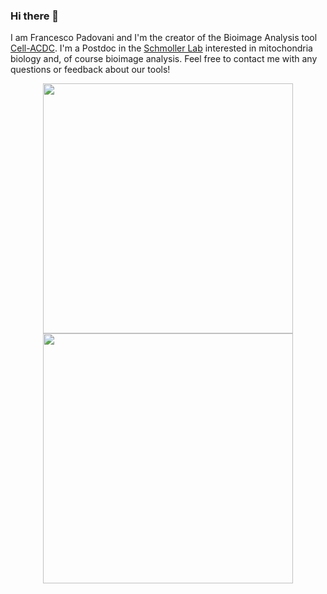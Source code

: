 ### Hi there 👋

I am Francesco Padovani and I'm the creator of the Bioimage Analysis tool [Cell-ACDC](https://github.com/SchmollerLab/Cell_ACDC). I'm a Postdoc in the [Schmoller Lab](https://www.helmholtz-munich.de/en/ife/research-groups/schmoller-lab) interested in mitochondria biology and, of course bioimage analysis. Feel free to contact me with any questions or feedback about our tools! 

<p align = "center">
  <img src = "https://github-readme-stats.vercel.app/api?username=ElpadoCan&show_icons=true&" width = 400>
  <img src = "https://github-readme-streak-stats.herokuapp.com?user=ElpadoCan&hide_border=true" width = 400>
</p>

<!--
**ElpadoCan/ElpadoCan** is a ✨ _special_ ✨ repository because its `README.md` (this file) appears on your GitHub profile.

Here are some ideas to get you started:

- 🔭 I’m currently working on ...
- 🌱 I’m currently learning ...
- 👯 I’m looking to collaborate on ...
- 🤔 I’m looking for help with ...
- 💬 Ask me about ...
- 📫 How to reach me: ...
- 😄 Pronouns: ...
- ⚡ Fun fact: ...
-->
